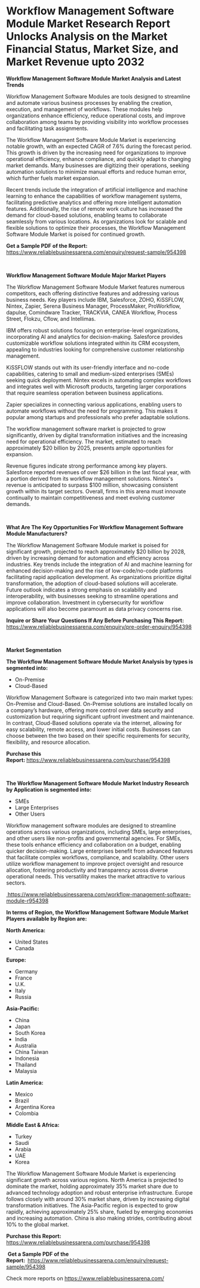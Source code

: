 <p><h1>Workflow Management Software Module Market Research Report Unlocks Analysis on the Market Financial Status, Market Size, and Market Revenue upto 2032</h1></p><p><strong>Workflow Management Software Module Market Analysis and Latest Trends</strong></p>
<p><p>Workflow Management Software Modules are tools designed to streamline and automate various business processes by enabling the creation, execution, and management of workflows. These modules help organizations enhance efficiency, reduce operational costs, and improve collaboration among teams by providing visibility into workflow processes and facilitating task assignments.</p><p>The Workflow Management Software Module Market is experiencing notable growth, with an expected CAGR of 7.6% during the forecast period. This growth is driven by the increasing need for organizations to improve operational efficiency, enhance compliance, and quickly adapt to changing market demands. Many businesses are digitizing their operations, seeking automation solutions to minimize manual efforts and reduce human error, which further fuels market expansion.</p><p>Recent trends include the integration of artificial intelligence and machine learning to enhance the capabilities of workflow management systems, facilitating predictive analytics and offering more intelligent automation features. Additionally, the rise of remote work culture has increased the demand for cloud-based solutions, enabling teams to collaborate seamlessly from various locations. As organizations look for scalable and flexible solutions to optimize their processes, the Workflow Management Software Module Market is poised for continued growth.</p></p>
<p><strong>Get a Sample PDF of the Report:&nbsp;</strong> <a href="https://www.reliablebusinessarena.com/enquiry/request-sample/954398?utm_campaign=2988&utm_medium=2&utm_source=Github&utm_content=ia&utm_term=07032025&utm_id=workflow-management-software-module">https://www.reliablebusinessarena.com/enquiry/request-sample/954398</a></p>
<p>&nbsp;</p>
<p><strong>Workflow Management Software Module Major Market Players</strong></p>
<p><p>The Workflow Management Software Module Market features numerous competitors, each offering distinctive features and addressing various business needs. Key players include IBM, Salesforce, ZOHO, KiSSFLOW, Nintex, Zapier, Serena Business Manager, ProcessMaker, ProWorkflow, dapulse, Comindware Tracker, TRACKVIA, CANEA Workflow, Process Street, Flokzu, Cflow, and Intellimas.</p><p>IBM offers robust solutions focusing on enterprise-level organizations, incorporating AI and analytics for decision-making. Salesforce provides customizable workflow solutions integrated within its CRM ecosystem, appealing to industries looking for comprehensive customer relationship management.</p><p>KiSSFLOW stands out with its user-friendly interface and no-code capabilities, catering to small and medium-sized enterprises (SMEs) seeking quick deployment. Nintex excels in automating complex workflows and integrates well with Microsoft products, targeting larger corporations that require seamless operation between business applications.</p><p>Zapier specializes in connecting various applications, enabling users to automate workflows without the need for programming. This makes it popular among startups and professionals who prefer adaptable solutions.</p><p>The workflow management software market is projected to grow significantly, driven by digital transformation initiatives and the increasing need for operational efficiency. The market, estimated to reach approximately $20 billion by 2025, presents ample opportunities for expansion.</p><p>Revenue figures indicate strong performance among key players. Salesforce reported revenues of over $26 billion in the last fiscal year, with a portion derived from its workflow management solutions. Nintex's revenue is anticipated to surpass $100 million, showcasing consistent growth within its target sectors. Overall, firms in this arena must innovate continually to maintain competitiveness and meet evolving customer demands.</p></p>
<p>&nbsp;</p>
<p><strong>What Are The Key Opportunities For Workflow Management Software Module Manufacturers?</strong></p>
<p><p>The Workflow Management Software Module market is poised for significant growth, projected to reach approximately $20 billion by 2028, driven by increasing demand for automation and efficiency across industries. Key trends include the integration of AI and machine learning for enhanced decision-making and the rise of low-code/no-code platforms facilitating rapid application development. As organizations prioritize digital transformation, the adoption of cloud-based solutions will accelerate. Future outlook indicates a strong emphasis on scalability and interoperability, with businesses seeking to streamline operations and improve collaboration. Investment in cybersecurity for workflow applications will also become paramount as data privacy concerns rise.</p></p>
<p><strong>Inquire or Share Your Questions If Any Before Purchasing This Report:</strong> <a href="https://www.reliablebusinessarena.com/enquiry/pre-order-enquiry/954398?utm_campaign=2988&utm_medium=2&utm_source=Github&utm_content=ia&utm_term=07032025&utm_id=workflow-management-software-module">https://www.reliablebusinessarena.com/enquiry/pre-order-enquiry/954398</a></p>
<p>&nbsp;</p>
<p><strong>Market Segmentation</strong></p>
<p><strong>The Workflow Management Software Module Market Analysis by types is segmented into:</strong></p>
<p><ul><li>On-Premise</li><li>Cloud-Based</li></ul></p>
<p><p>Workflow Management Software is categorized into two main market types: On-Premise and Cloud-Based. On-Premise solutions are installed locally on a company’s hardware, offering more control over data security and customization but requiring significant upfront investment and maintenance. In contrast, Cloud-Based solutions operate via the internet, allowing for easy scalability, remote access, and lower initial costs. Businesses can choose between the two based on their specific requirements for security, flexibility, and resource allocation.</p></p>
<p><strong>Purchase this Report:&nbsp;</strong><a href="https://www.reliablebusinessarena.com/purchase/954398?utm_campaign=2988&utm_medium=2&utm_source=Github&utm_content=ia&utm_term=07032025&utm_id=workflow-management-software-module">https://www.reliablebusinessarena.com/purchase/954398</a></p>
<p>&nbsp;</p>
<p><strong>The Workflow Management Software Module Market Industry Research by Application is segmented into:</strong></p>
<p><ul><li>SMEs</li><li>Large Enterprises</li><li>Other Users</li></ul></p>
<p><p>Workflow management software modules are designed to streamline operations across various organizations, including SMEs, large enterprises, and other users like non-profits and governmental agencies. For SMEs, these tools enhance efficiency and collaboration on a budget, enabling quicker decision-making. Large enterprises benefit from advanced features that facilitate complex workflows, compliance, and scalability. Other users utilize workflow management to improve project oversight and resource allocation, fostering productivity and transparency across diverse operational needs. This versatility makes the market attractive to various sectors.</p></p>
<p><a href="https://www.reliablebusinessarena.com/workflow-management-software-module-r954398?utm_campaign=2988&utm_medium=2&utm_source=Github&utm_content=ia&utm_term=07032025&utm_id=workflow-management-software-module">&nbsp;https://www.reliablebusinessarena.com/workflow-management-software-module-r954398</a></p>
<p><strong>In terms of Region, the Workflow Management Software Module Market Players available by Region are:</strong></p>
<p>
    <p> <strong> North America: </strong>
        <ul>
            <li>United States</li>
            <li>Canada</li>
        </ul>
        </p> 
    <p> <strong> Europe: </strong>
        <ul>
            <li>Germany</li>
            <li>France</li>
            <li>U.K.</li>
            <li>Italy</li>
            <li>Russia</li>
        </ul>
        </p> 
    <p> <strong> Asia-Pacific: </strong>
        <ul>
            <li>China</li>
            <li>Japan</li>
            <li>South Korea</li>
            <li>India</li>
            <li>Australia</li>
            <li>China Taiwan</li>
            <li>Indonesia</li>
            <li>Thailand</li>
            <li>Malaysia</li>
        </ul>
        </p> 
    <p> <strong> Latin America: </strong>
        <ul>
            <li>Mexico</li>
            <li>Brazil</li>
            <li>Argentina Korea</li>
            <li>Colombia</li>
        </ul>
        </p> 
    <p> <strong> Middle East & Africa: </strong>
        <ul>
            <li>Turkey</li>
            <li>Saudi</li>
            <li>Arabia</li>
            <li>UAE</li>
            <li>Korea</li>
        </ul>
    </p>
    </p>
<p><p>The Workflow Management Software Module Market is experiencing significant growth across various regions. North America is projected to dominate the market, holding approximately 35% market share due to advanced technology adoption and robust enterprise infrastructure. Europe follows closely with around 30% market share, driven by increasing digital transformation initiatives. The Asia-Pacific region is expected to grow rapidly, achieving approximately 25% share, fueled by emerging economies and increasing automation. China is also making strides, contributing about 10% to the global market.</p></p>
<p><strong>Purchase this Report: </strong><a href="https://www.reliablebusinessarena.com/purchase/954398?utm_campaign=2988&utm_medium=2&utm_source=Github&utm_content=ia&utm_term=07032025&utm_id=workflow-management-software-module">https://www.reliablebusinessarena.com/purchase/954398</a></p>
<p>&nbsp;<strong>Get a Sample PDF of the Report:&nbsp;&nbsp;</strong><a href="https://www.reliablebusinessarena.com/enquiry/request-sample/954398?utm_campaign=2988&utm_medium=2&utm_source=Github&utm_content=ia&utm_term=07032025&utm_id=workflow-management-software-module">https://www.reliablebusinessarena.com/enquiry/request-sample/954398</a></p>
<p><strong></strong></p>
<p>Check more reports on <a href="https://www.reliablebusinessarena.com/?utm_campaign=2988&utm_medium=2&utm_source=Github&utm_content=ia&utm_term=07032025&utm_id=workflow-management-software-module">https://www.reliablebusinessarena.com/</a></p>